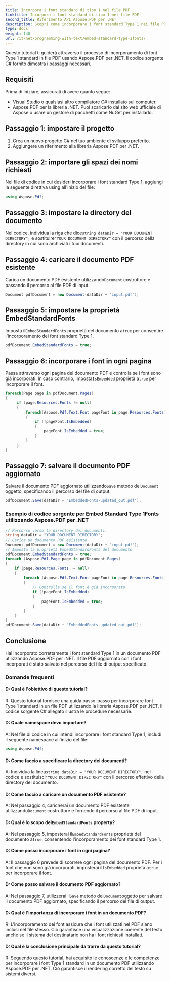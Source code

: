 ```yaml
---
title: Incorpora i font standard di tipo 1 nel file PDF
linktitle: Incorpora i font standard di tipo 1 nel file PDF
second_title: Riferimento API Aspose.PDF per .NET
description: Scopri come incorporare i font standard Type 1 nei file PDF utilizzando Aspose.PDF per .NET.
type: docs
weight: 140
url: /it/net/programming-with-text/embed-standard-type-1fonts/
---
```

Questo tutorial ti guiderà attraverso il processo di incorporamento di font Type 1 standard in file PDF usando Aspose.PDF per .NET. Il codice sorgente C# fornito dimostra i passaggi necessari.

## Requisiti
Prima di iniziare, assicurati di avere quanto segue:

- Visual Studio o qualsiasi altro compilatore C# installato sul computer.
- Aspose.PDF per la libreria .NET. Puoi scaricarlo dal sito web ufficiale di Aspose o usare un gestore di pacchetti come NuGet per installarlo.

## Passaggio 1: impostare il progetto
1. Crea un nuovo progetto C# nel tuo ambiente di sviluppo preferito.
2. Aggiungere un riferimento alla libreria Aspose.PDF per .NET.

## Passaggio 2: importare gli spazi dei nomi richiesti
Nel file di codice in cui desideri incorporare i font standard Type 1, aggiungi la seguente direttiva using all'inizio del file:

```csharp
using Aspose.Pdf;
```

## Passaggio 3: impostare la directory del documento
 Nel codice, individua la riga che dice`string dataDir = "YOUR DOCUMENT DIRECTORY";` e sostituire`"YOUR DOCUMENT DIRECTORY"` con il percorso della directory in cui sono archiviati i tuoi documenti.

## Passaggio 4: caricare il documento PDF esistente
 Carica un documento PDF esistente utilizzando`Document` costruttore e passando il percorso al file PDF di input.

```csharp
Document pdfDocument = new Document(dataDir + "input.pdf");
```

## Passaggio 5: impostare la proprietà EmbedStandardFonts
 Imposta il`EmbedStandardFonts` proprietà del documento a`true` per consentire l'incorporamento dei font standard Type 1.

```csharp
pdfDocument.EmbedStandardFonts = true;
```

## Passaggio 6: incorporare i font in ogni pagina
 Passa attraverso ogni pagina del documento PDF e controlla se i font sono già incorporati. In caso contrario, imposta`IsEmbedded` proprietà a`true` per incorporare il font.

```csharp
foreach(Page page in pdfDocument.Pages)
{
     if (page.Resources.Fonts != null)
     {
         foreach(Aspose.Pdf.Text.Font pageFont in page.Resources.Fonts)
         {
             if (!pageFont.IsEmbedded)
             {
                 pageFont.IsEmbedded = true;
             }
         }
     }
}
```

## Passaggio 7: salvare il documento PDF aggiornato
 Salvare il documento PDF aggiornato utilizzando`Save` metodo del`Document` oggetto, specificando il percorso del file di output.

```csharp
pdfDocument.Save(dataDir + "EmbeddedFonts-updated_out.pdf");
```

### Esempio di codice sorgente per Embed Standard Type 1Fonts utilizzando Aspose.PDF per .NET 
```csharp
// Percorso verso la directory dei documenti.
string dataDir = "YOUR DOCUMENT DIRECTORY";
// Carica un documento PDF esistente
Document pdfDocument = new Document(dataDir + "input.pdf");
// Imposta la proprietà EmbedStandardFonts del documento
pdfDocument.EmbedStandardFonts = true;
foreach (Aspose.Pdf.Page page in pdfDocument.Pages)
{
	if (page.Resources.Fonts != null)
	{
		foreach (Aspose.Pdf.Text.Font pageFont in page.Resources.Fonts)
		{
			// Controlla se il font è già incorporato
			if (!pageFont.IsEmbedded)
			{
				pageFont.IsEmbedded = true;
			}
		}
	}
}
pdfDocument.Save(dataDir + "EmbeddedFonts-updated_out.pdf");
```

## Conclusione
Hai incorporato correttamente i font standard Type 1 in un documento PDF utilizzando Aspose.PDF per .NET. Il file PDF aggiornato con i font incorporati è stato salvato nel percorso del file di output specificato.

### Domande frequenti

#### D: Qual è l'obiettivo di questo tutorial?

R: Questo tutorial fornisce una guida passo-passo per incorporare font Type 1 standard in un file PDF utilizzando la libreria Aspose.PDF per .NET. Il codice sorgente C# allegato illustra le procedure necessarie.

#### D: Quale namespace devo importare?

A: Nel file di codice in cui intendi incorporare i font standard Type 1, includi il seguente namespace all'inizio del file:

```csharp
using Aspose.Pdf;
```

#### D: Come faccio a specificare la directory dei documenti?

 A: Individua la linea`string dataDir = "YOUR DOCUMENT DIRECTORY";` nel codice e sostituisci`"YOUR DOCUMENT DIRECTORY"` con il percorso effettivo della directory del documento.

#### D: Come faccio a caricare un documento PDF esistente?

 A: Nel passaggio 4, caricherai un documento PDF esistente utilizzando`Document` costruttore e fornendo il percorso al file PDF di input.

####  D: Qual è lo scopo del`EmbedStandardFonts` property?

 A: Nel passaggio 5, imposterai il`EmbedStandardFonts` proprietà del documento a`true`, consentendo l'incorporamento dei font standard Type 1.

#### D: Come posso incorporare i font in ogni pagina?

 A: Il passaggio 6 prevede di scorrere ogni pagina del documento PDF. Per i font che non sono già incorporati, imposterai il`IsEmbedded` proprietà a`true` per incorporare il font.

#### D: Come posso salvare il documento PDF aggiornato?

 A: Nel passaggio 7, utilizzerai il`Save` metodo del`Document`oggetto per salvare il documento PDF aggiornato, specificando il percorso del file di output.

#### D: Qual è l'importanza di incorporare i font in un documento PDF?

R: L'incorporamento dei font assicura che i font utilizzati nel PDF siano inclusi nel file stesso. Ciò garantisce una visualizzazione coerente del testo anche se il sistema del destinatario non ha i font richiesti installati.

#### D: Qual è la conclusione principale da trarre da questo tutorial?

R: Seguendo questo tutorial, hai acquisito le conoscenze e le competenze per incorporare i font Type 1 standard in un documento PDF utilizzando Aspose.PDF per .NET. Ciò garantisce il rendering corretto del testo su sistemi diversi.